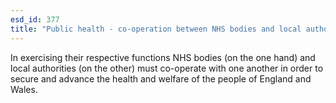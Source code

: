 ```yaml
---
esd_id: 377
title: "Public health - co-operation between NHS bodies and local authorities"
---
```


In exercising their respective functions NHS bodies (on the one hand) and local authorities (on the other) must co-operate with one another in order to secure and advance the health and welfare of the people of England and Wales.

